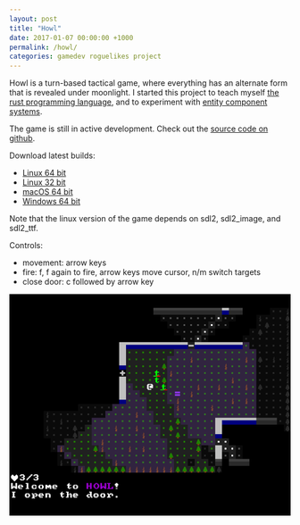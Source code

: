 ```yaml
---
layout: post
title: "Howl"
date: 2017-01-07 00:00:00 +1000
permalink: /howl/
categories: gamedev roguelikes project
---
```


Howl is a turn-based tactical game, where everything has an alternate form that
is revealed under moonlight. I started this project to teach myself [the rust
programming language](https://www.rust-lang.org), and to experiment with
[entity component systems](https://wikipedia.org/wiki/Entity-component-system).

The game is still in active development.
Check out the [source code on github](https://github.com/stevebob/howl).

Download latest builds:
- [Linux 64 bit](https://files.gridbugs.org/howl-linux-x86_64-master.zip)
- [Linux 32 bit](https://files.gridbugs.org/howl-linux-i686-master.zip)
- [macOS 64 bit](https://files.gridbugs.org/howl-macos-x86_64-master.dmg)
- [Windows 64 bit](https://files.gridbugs.org/howl-windows-x86_64-master.zip)

Note that the linux version of the game depends on sdl2, sdl2\_image, and sdl2\_ttf.

Controls:
- movement: arrow keys
- fire: f, f again to fire, arrow keys move cursor, n/m switch targets
- close door: c followed by arrow key

![screenshot](/images/howl/screenshot.png)
